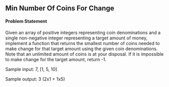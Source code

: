 ## Min Number Of Coins For Change

#### Problem Statement

Given an array of positive integers representing coin denominations and a single non-negative integer representing a target amount of money, implement a
function that returns the smallest number of coins needed to make change for that target amount using the given coin denominations. Note that an unlimited
amount of coins is at your disposal. If it is impossible to make change for the target amount, return -1.

Sample input: 7, [1, 5, 10]

Sample output: 3 (2x1 + 1x5)
